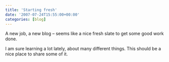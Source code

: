 ```yaml
---
title: 'Starting fresh'
date: '2007-07-24T15:55:00+00:00'
categories: [blog]
---
```


A new job, a new blog – seems like a nice fresh slate to get some good work done.

I am sure learning a lot lately, about many different things. This should be a nice place to share some of it.